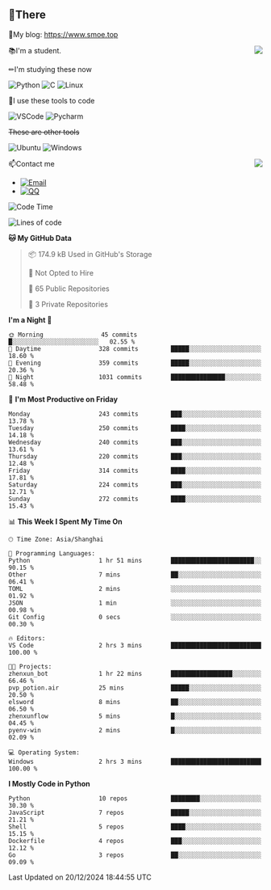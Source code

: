 
## 👏There

📰My blog: https://www.smoe.top

<img align="right" src="https://github-readme-stats.vercel.app/api/top-langs/?username=AkashiCoin"/>


📚I'm a student.

✏I'm studying these now

![Python](https://img.shields.io/badge/-Python-blue?style=flat-square&logo=Python&logoColor=fff)
![C](https://img.shields.io/badge/-C-585858?style=flat-square&logo=C&logoColor=fff)
![Linux](https://img.shields.io/badge/-Linux-black?style=flat-square&logo=Linux&logoColor=fff)

🔨I use these tools to code

![VSCode](https://img.shields.io/badge/-VSCode-blue?style=flat-square&logo=visualstudiocode&logoColor=fff)
![Pycharm](https://img.shields.io/badge/-Pycharm-green?style=flat-square&logo=pycharm&logoColor=fff)

 ~~These are other tools~~

![Ubuntu](https://img.shields.io/badge/-Ubuntu-orange?style=flat-square&logo=Ubuntu&logoColor=fff)
![Windows](https://img.shields.io/badge/-Windows-blue?style=flat-square&logo=Windows&logoColor=fff)

<img align="right" src="https://github-readme-stats.vercel.app/api?username=AkashiCoin" />


📫Contact me

* [![Email](https://img.shields.io/badge/Email-l1040186796@gmail.com-1?style=social&logoColor=fff)](mailto:l1040186796@gmail.com)
* [![QQ](https://img.shields.io/badge/QQ-1040186796-1?style=social&logoColor=fff)](tencent://AddContact/?fromId=45&fromSubId=1&subcmd=all&uin=1040186796&website=www.oicqzone.com)

<!--START_SECTION:waka-->
![Code Time](http://img.shields.io/badge/Code%20Time-1%2C371%20hrs-blue)

![Lines of code](https://img.shields.io/badge/From%20Hello%20World%20I%27ve%20Written-339.7%20thousand%20lines%20of%20code-blue)

**🐱 My GitHub Data** 

> 📦 174.9 kB Used in GitHub's Storage 
 > 
> 🚫 Not Opted to Hire
 > 
> 📜 65 Public Repositories 
 > 
> 🔑 3 Private Repositories 
 > 
**I'm a Night 🦉** 

```text
🌞 Morning                45 commits          █░░░░░░░░░░░░░░░░░░░░░░░░   02.55 % 
🌆 Daytime                328 commits         █████░░░░░░░░░░░░░░░░░░░░   18.60 % 
🌃 Evening                359 commits         █████░░░░░░░░░░░░░░░░░░░░   20.36 % 
🌙 Night                  1031 commits        ███████████████░░░░░░░░░░   58.48 % 
```
📅 **I'm Most Productive on Friday** 

```text
Monday                   243 commits         ███░░░░░░░░░░░░░░░░░░░░░░   13.78 % 
Tuesday                  250 commits         ████░░░░░░░░░░░░░░░░░░░░░   14.18 % 
Wednesday                240 commits         ███░░░░░░░░░░░░░░░░░░░░░░   13.61 % 
Thursday                 220 commits         ███░░░░░░░░░░░░░░░░░░░░░░   12.48 % 
Friday                   314 commits         ████░░░░░░░░░░░░░░░░░░░░░   17.81 % 
Saturday                 224 commits         ███░░░░░░░░░░░░░░░░░░░░░░   12.71 % 
Sunday                   272 commits         ████░░░░░░░░░░░░░░░░░░░░░   15.43 % 
```


📊 **This Week I Spent My Time On** 

```text
🕑︎ Time Zone: Asia/Shanghai

💬 Programming Languages: 
Python                   1 hr 51 mins        ███████████████████████░░   90.15 % 
Other                    7 mins              ██░░░░░░░░░░░░░░░░░░░░░░░   06.41 % 
TOML                     2 mins              ░░░░░░░░░░░░░░░░░░░░░░░░░   01.92 % 
JSON                     1 min               ░░░░░░░░░░░░░░░░░░░░░░░░░   00.98 % 
Git Config               0 secs              ░░░░░░░░░░░░░░░░░░░░░░░░░   00.30 % 

🔥 Editors: 
VS Code                  2 hrs 3 mins        █████████████████████████   100.00 % 

🐱‍💻 Projects: 
zhenxun_bot              1 hr 22 mins        █████████████████░░░░░░░░   66.46 % 
pvp_potion.air           25 mins             █████░░░░░░░░░░░░░░░░░░░░   20.50 % 
elsword                  8 mins              ██░░░░░░░░░░░░░░░░░░░░░░░   06.50 % 
zhenxunflow              5 mins              █░░░░░░░░░░░░░░░░░░░░░░░░   04.45 % 
pyenv-win                2 mins              █░░░░░░░░░░░░░░░░░░░░░░░░   02.09 % 

💻 Operating System: 
Windows                  2 hrs 3 mins        █████████████████████████   100.00 % 
```

**I Mostly Code in Python** 

```text
Python                   10 repos            ████████░░░░░░░░░░░░░░░░░   30.30 % 
JavaScript               7 repos             █████░░░░░░░░░░░░░░░░░░░░   21.21 % 
Shell                    5 repos             ████░░░░░░░░░░░░░░░░░░░░░   15.15 % 
Dockerfile               4 repos             ███░░░░░░░░░░░░░░░░░░░░░░   12.12 % 
Go                       3 repos             ██░░░░░░░░░░░░░░░░░░░░░░░   09.09 % 
```




 Last Updated on 20/12/2024 18:44:55 UTC
<!--END_SECTION:waka-->
